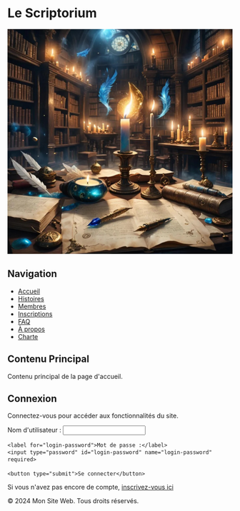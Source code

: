 
# Le Scriptorium

![Texte alternatif](assets/files/header-image.jpg)

## Navigation
- [Accueil](index.md)
- [Histoires](histoires.md)
- [Membres](membres.md)
- [Inscriptions](inscriptions.md)
- [FAQ](faq.md)
- [À propos](about.md)
- [Charte](charte.md)

## Contenu Principal

Contenu principal de la page d'accueil.

## Connexion

Connectez-vous pour accéder aux fonctionnalités du site.

<form action="https://formspree.io/f/xanwgqnz" method="post">
    <label for="login-username">Nom d'utilisateur :</label>
    <input type="text" id="login-username" name="login-username" required>

    <label for="login-password">Mot de passe :</label>
    <input type="password" id="login-password" name="login-password" required>

    <button type="submit">Se connecter</button>
</form>

Si vous n'avez pas encore de compte, [inscrivez-vous ici](inscriptions.md)

<footer>
    <p>&copy; 2024 Mon Site Web. Tous droits réservés.</p>
</footer>
